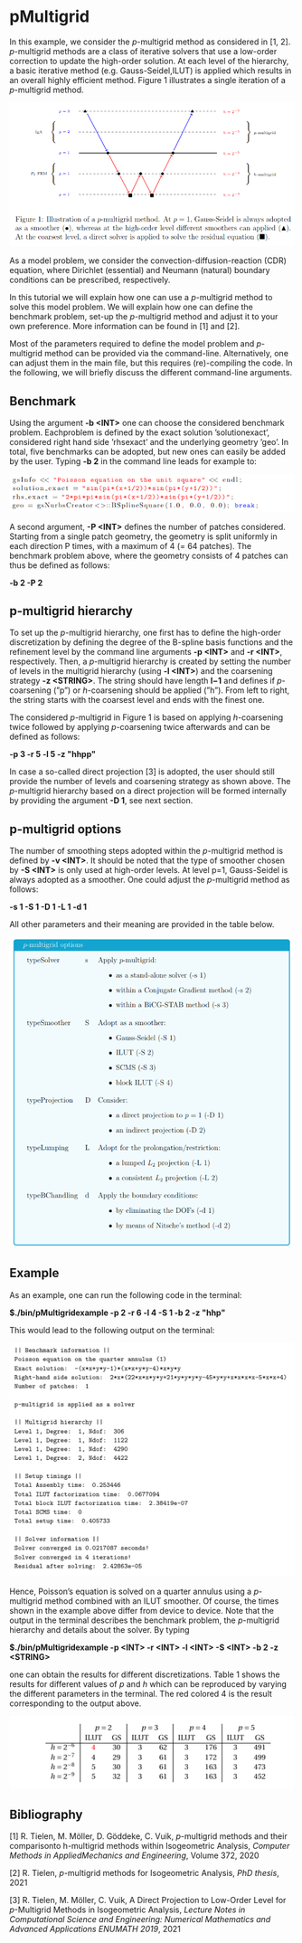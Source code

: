 # pMultigrid
 
In this example, we consider the *p*-multigrid method as considered in [1, 2]. *p*-multigrid methods are a class of iterative solvers that use a low-order correction to update the high-order solution.  At each level of the hierarchy, a basic iterative method (e.g.  Gauss-Seidel,ILUT) is applied which results in an overall highly efficient method.  Figure 1 illustrates a single iteration of a *p*-multigrid method.
 
![GitHub Logo](images/p_multigrid.png)
 
As a model problem, we consider the convection-diffusion-reaction (CDR) equation, where  Dirichlet  (essential)  and  Neumann  (natural)  boundary  conditions  can be prescribed,  respectively. 
 
In this tutorial we will explain how one can use a *p*-multigrid method to solve this model problem. We will explain how one can define the benchmark problem, set-up the *p*-multigrid method and adjust it to your own preference. More information can be found in [1] and [2].
 
Most of the parameters required to define the model problem and *p*-multigrid method can be provided via the command-line. Alternatively, one can adjust them in the main file, but this requires (re)-compiling the code. In the following, we will briefly discuss the different command-line arguments.
 
## Benchmark
 
Using the argument **-b \<INT\>** one can choose the considered benchmark problem.  Eachproblem  is  defined  by  the  exact  solution  ’solutionexact’,  considered  right  hand  side ’rhsexact’ and the underlying geometry ’geo’.  In total, five benchmarks can be adopted, but new ones can easily be added by the user. Typing **-b 2** in the command line leads for example to:
  
![GitHub Logo](images/code.png)
 
A  second  argument, **-P \<INT\>** defines  the  number  of  patches  considered. Starting from a single patch geometry, the geometry is split uniformly in each direction P times, with a maximum of 4 (= 64 patches). The benchmark problem above, where the geometry consists of 4 patches can thus be defined as follows:
  
 **-b 2 -P 2**
 
## p-multigrid hierarchy
  
To set up the *p*-multigrid hierarchy, one first has to define the high-order discretization by  defining  the  degree  of  the  B-spline  basis  functions  and  the  refinement  level  by  the command line  arguments **-p \<INT\>** and **-r \<INT\>**,  respectively. Then, a *p*-multigrid hierarchy  is  created  by  setting  the  number  of  levels  in  the  multigrid  hierarchy  (using **-l \<INT\>**) and the coarsening strategy **-z \<STRING\>**. The string should have length **l−1** and defines if *p*-coarsening (”p”) or *h*-coarsening should be applied (”h”). From left to right, the string starts with the coarsest level and ends with the finest one. 
  
The considered *p*-multigrid in Figure 1 is based on applying *h*-coarsening twice followed by applying *p*-coarsening twice afterwards and can be defined as follows:
  
**-p 3 -r 5 -l 5 -z "hhpp"**
  
In case a so-called direct projection [3] is adopted, the user should still provide the number  of  levels  and  coarsening  strategy  as  shown  above. The *p*-multigrid  hierarchy based on a direct projection will be formed internally by providing the argument **-D 1**, see next section. 
  
## p-multigrid options
 
The  number  of  smoothing  steps  adopted  within  the *p*-multigrid  method  is  defined  by **-v \<INT\>**. It should be noted that the type of smoother chosen by **-S \<INT\>** is only used at high-order levels.  At level p=1, Gauss-Seidel is always adopted as a smoother. One could adjust the *p*-multigrid method as follows:
  
**-s 1 -S 1 -D 1 -L 1 -d 1**
  
All other parameters and their meaning are provided in the table below.
 
  ![GitHub Logo](images/table.png)
  
## Example
  
As an example, one can run the following code in the terminal:
  
**$./bin/pMultigridexample -p 2 -r 6 -l 4 -S 1 -b 2 -z "hhp"**
  
This would lead to the following output on the terminal:
  
![GitHub Logo](images/output.png)
  
Hence,  Poisson’s  equation  is  solved  on  a  quarter  annulus  using  a *p*-multigrid  method combined  with  an  ILUT  smoother. Of  course,  the  times  shown  in  the  example  above differ from device to device. Note that the output in the terminal describes the benchmark problem, the *p*-multigrid hierarchy and details about the solver. By typing
  
**$./bin/pMultigridexample -p \<INT\> -r \<INT\> -l \<INT\> -S \<INT\> -b 2 -z \<STRING\>**
  
one can obtain the results for different discretizations. Table 1 shows the results for different values of *p* and *h* which can be reproduced by varying the different parameters in the terminal. The red colored 4 is the result corresponding to the output above.
  
 ![GitHub Logo](images/results.png)
 
 
 ## Bibliography
 
 [1]  R. Tielen, M. M&ouml;ller, D. G&ouml;ddeke, C. Vuik, *p*-multigrid methods and their comparisonto h-multigrid methods within Isogeometric Analysis, *Computer Methods in AppliedMechanics and Engineering*, Volume 372, 2020
 
 [2]  R. Tielen, *p*-multigrid methods for Isogeometric Analysis, *PhD thesis*, 2021
 
 [3]  R. Tielen, M. M&ouml;ller, C. Vuik, A Direct Projection to Low-Order Level for *p*-Multigrid Methods in Isogeometric Analysis, *Lecture  Notes  in  Computational Science and Engineering: Numerical Mathematics and Advanced Applications ENUMATH 2019*, 2021
  
 
 
